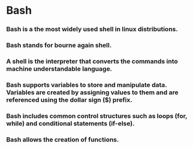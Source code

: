 # Bash
### Bash is a the most widely used shell in linux distributions.  
### Bash stands for bourne again shell.  
### A shell is the interpreter that converts the commands into machine understandable language.  
### Bash supports variables to store and manipulate data. Variables are created by assigning values to them and are referenced using the dollar sign ($) prefix.  
### Bash includes common control structures such as loops (for, while) and conditional statements (if-else).  
### Bash allows the creation of functions.
